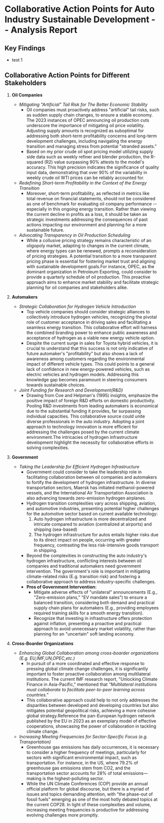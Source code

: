 # Collaborative Action Points for Auto Industry Sustainable Development -- Analysis Report


## Key Findings
* test 1


## Collaborative Action Points for Different Stakeholders
1. **Oil Companies**
   * *Mitigating "Artificial" Tail Risk for The Better Economic Stability*
      * Oil companies must proactively address "artificial" tail risks, such as sudden supply chain changes, to ensure a stable economy. The 2023 instances of OPEC announcing oil production cuts underscore the importance of mitigating oil price volatility. Adjusting supply amounts is recognized as suboptimal for addressing both short-term profitability concerns and long-term development challenges, including navigating the energy transition and managing stress from potential "stranded assets." 
      * Based on my prior crude oil spot pricing model utilizing supply side data such as weekly refiner and blender production, the R-squared (R2) value surpassing 90% attests to the model's accuracy. This high precision indicates the significance of quality input data, demonstrating that over 90% of the variability in weekly crude oil WTI prices can be reliably accounted for.
   * *Redefining Short-term Profitability in the Context of the Energy Transition*
      * Moreover, short-term profitability, as reflected in metrics like total revenue on financial statements, should not be considered as one of benchmark for evaluating oil company performance -- especially in this ongoing energy transition. Rather than viewing the current decline in profits as a loss, it should be taken as strategic investments addressing the consequences of past actions impacting our environment and planning for a more sustainable future.
   * *Advocating Transparency in Oil Production Scheduling*
      * While a collusive pricing strategy remains characteristic of an oligopoly market, adapting to changes in the current climate, where energy types can be renewed, prompts a reconsideration of pricing strategies. A potential transition to a more transparent pricing phase is essential for fostering market trust and aligning with sustainable development goals.For instance, OPEC, as the dominant organization in Petroleum Exporting, could consider to provide a quarterly schedule of oil production. This proactive approach aims to enhance market stability and facilitate strategic planning for oil companies and stakeholders alike. 
    
2. **Automakers**
   * *Strategic Collaboration for Hydrogen Vehicle Introduction*
      * Top vehicle companies should consider strategic alliances to collectively introduce hydrogen vehicles, recognizing the pivotal role of customer acceptance in driving sales and facilitating a seamless energy transition. This collaborative effort will harness the combined branding power to enhance public awareness and acceptance of hydrogen as a viable new energy vehicle option.
      * Despite the current surge in sales for Toyota hybrid vehicles, it is crucial to understand that this success is not only indicative of future automaker's "profitability" but also shows a lack of awareness among customers regarding the environmental impact of different vehicle types. This could points to a general lack of confidence in new energy-powered vehicles, such as electric vehicles and hydrogen models. Addressing this knowledge gap becomes paramount in steering consumers towards sustainable choices.
   * *Joint Funding for Research and Development(R&D)*
      * Drawing from Coe and Helpman's (1995) insights, emphasize the positive impact of foreign R&D efforts on domestic productivity. Pooling R&D investments from leading automakers is economical due to the substantial funding it provides, far surpassing individual capacities. This collaborative source could unite diverse professionals in the auto industry. Adopting a joint approach to technology innovation is more efficient for addressing the challenges posed by the current climate environment.The intricacies of hydrogen infrastructure development highlight the necessity for collaborative efforts in solving complexities.
    
3. **Government**
   * *Taking the Leadership for Efficient Hydrogen Infrastructure*
      * Government could consider to take the leadership role in facilitating collaboration between oil companies and automakers to fortify the development of hydrogen infrastructure. In diverse transportation sectors, Maersk has initiated methanol-powered vessels, and the International Air Transportation Association is also advancing towards zero-emission hydrogen airplanes.
      * Hydrogen transition complexities vary across shipping, aviation, and automotive industries, presenting potential higher challenges for the automotive sector based on current available technology:
        1) Auto hydrogen infrastructure is more decentralized and intricate compared to aviation (centralized at airports) and shipping (sea-based)
        2) The hydrogen infrastructure for autos entails higher risks due to its direct impact on people, occurring with greater frequency, contrasting the less risk-intensive goods transport in shipping.
      * Beyond the complexities in constructing the auto industry's hydrogen infrastructure, conflicting interests between oil companies and traditional automakers need government intervention. The government's role is important in mitigating climate-related risks (E.g. transition risk) and fostering a collaborative approach to address industry-specific challenges.
      * **Pros of Government Intervention:**
        * Mitigate adverse effects of "unilateral" announcements (E.g., "Zero-emission plans," "EV mandate sales") to ensure a balanced transition, considering both demand and practical supply chain plans for automakers (E.g., providing employees required training skills for a smooth energy transition).
        * Recognize that investing in infrastructure offers protection against inflation, presenting a proactive and practical approach to avoid unnecessary market volatility, rather than planning for an "uncertain" soft landing economy.

4. **Cross-Boarder Organizations**
   * *Enhancing Global Collaboration among cross-boarder organizations (E.g. EU,IMF,UN,OPEC,etc.)*
      * In pursuit of a more coordinated and effective response to pressing global climate change challenges, it is significantly important to foster proactive collaboration among multilateral institutions. The current IMF research report, "Unlocking Climate Finance in Asia-Pacific," mentioned that *"Multilateral institutions must collaborate to facilitate peer-to-peer learning across countries."* 
      * This collaborative approach could help to not only addresses the disparities between developed and developing countries but also mitigates potential geopolitical risks, achieving a more cohesive global strategy.Reference the pan-European hydrogen network published by the EU in 2023 as an exemplary model of effective cooperations, showcasing the power of collaboration in tackling climate change.
   * *Increasing Meeting Frequencies for Sector-Specific Focus (e.g. Transportation)*
      * Greenhouse gas emissions has daily occurrences, it is necessary to consider a higher frequency of meetings, particularly for sectors with significant environmental impact, such as transportation. For instance, in the US, where 79.2% of greenhouse gas emissions stem from CO2, and the transportation sector accounts for 28% of total emissions—making is the highest-polluting sector.
      * While the UN Climate Conferences (COP) provide an annual official platform for global discourse, but there is a myriad of issues and topics demanding attention, with "the phase-out of fossil fuels" emerging as one of the most hotly debated topics at the current COP28. In light of these complexities and volume, increasing meeting frequencies is productive for addressing evolving challenges more promptly.

